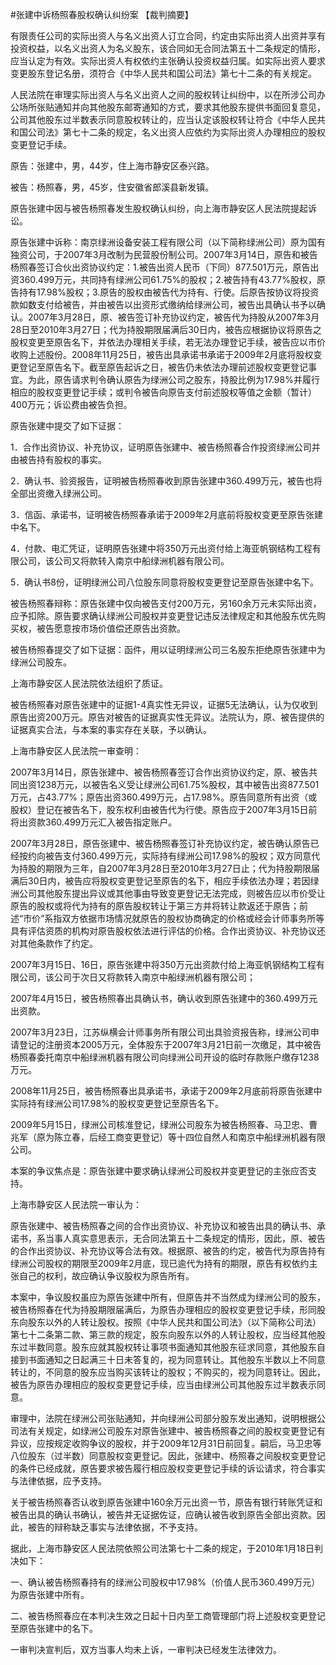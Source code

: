 #张建中诉杨照春股权确认纠纷案 
【裁判摘要】

有限责任公司的实际出资人与名义出资人订立合同，约定由实际出资人出资并享有投资权益，以名义出资人为名义股东，该合同如无合同法第五十二条规定的情形，应当认定为有效。实际出资人有权依约主张确认投资权益归属。如实际出资人要求变更股东登记名册，须符合《中华人民共和国公司法》第七十二条的有关规定。

人民法院在审理实际出资人与名义出资人之间的股权转让纠纷中，以在所涉公司办公场所张贴通知并向其他股东邮寄通知的方式，要求其他股东提供书面回复意见，公司其他股东过半数表示同意股权转让的，应当认定该股权转让符合《中华人民共和国公司法》第七十二条的规定，名义出资人应依约为实际出资人办理相应的股权变更登记手续。



原告：张建中，男，44岁，住上海市静安区泰兴路。

被告：杨照春，男，45岁，住安徽省郎溪县新发镇。

原告张建中因与被告杨照春发生股权确认纠纷，向上海市静安区人民法院提起诉讼。

原告张建中诉称：南京绿洲设备安装工程有限公司（以下简称绿洲公司）原为国有独资公司，于2007年3月改制为民营股份制公司。2007年3月14日，原告和被告杨照春签订合伙出资协议约定：1.被告出资人民币（下同）877.501万元，原告出资360.499万元，共同持有绿洲公司61.75%的股权；2.被告持有43.77%股权，原告持有17.98%股权；3.原告的股权由被告代为持有、行使。后原告按协议将投资款如数支付给被告，并由被告以出资形式缴纳给绿洲公司，被告出具确认书予以确认。2007年3月28日，原、被告签订补充协议约定，被告代为持股从2007年3月28日至2010年3月27日；代为持股期限届满后30日内，被告应根据协议将原告之股权变更至原告名下，并依法办理相关手续，若无法办理登记手续，被告应以市价收购上述股份。2008年11月25日，被告出具承诺书承诺于2009年2月底将股权变更登记至原告名下。截至原告起诉之日，被告仍未依法办理前述股权变更登记事宜。为此，原告请求判令确认原告为绿洲公司之股东，持股比例为17.98%并履行相应的股权变更登记手续；或判令被告向原告支付前述股权等值之金额（暂计）400万元；诉讼费由被告负担。

原告张建中提交了如下证据：

1．合作出资协议、补充协议，证明原告张建中、被告杨照春合作投资绿洲公司并由被告持有股权的事实。

2．确认书、验资报告，证明被告杨照春收到原告张建中360.499万元，被告也将全部出资缴入绿洲公司。

3．信函、承诺书，证明被告杨照春承诺于2009年2月底前将股权变更至原告张建中名下。

4．付款、电汇凭证，证明原告张建中将350万元出资付给上海亚帆钢结构工程有限公司，该公司又将款转入南京中船绿洲机器有限公司。

5．确认书8份，证明绿洲公司八位股东同意将股权变更登记至原告张建中名下。

被告杨照春辩称：原告张建中仅向被告支付200万元，另160余万元未实际出资，应予扣除。原告要求确认绿洲公司股权并变更登记违反法律规定和其他股东优先购买权，被告愿意按市场价值偿还原告出资款。

被告杨照春提交了如下证据：函件，用以证明绿洲公司三名股东拒绝原告张建中为绿洲公司股东。

上海市静安区人民法院依法组织了质证。

被告杨照春对原告张建中的证据1-4真实性无异议，证据5无法确认，认为仅收到原告出资200万元。原告对被告的证据真实性无异议。法院认为，原、被告提供的证据真实合法，与本案的事实存在关联，予以确认。

上海市静安区人民法院一审查明：

2007年3月14日，原告张建中、被告杨照春签订合作出资协议约定，原、被告共同出资1238万元，以被告名义受让绿洲公司61.75%股权，其中被告出资877.501万元，占43.77%；原告出资360.499万元，占17.98%。原告同意所有出资（或股权）登记在被告名下，股东权利由被告代为行使。原告应于2007年3月15日前将出资款360.499万元汇入被告指定账户。

2007年3月28日，原告张建中、被告杨照春签订补充协议约定，被告确认原告已经按约向被告支付360.499万元，实际持有绿洲公司17.98%的股权；双方同意代为持股的期限为三年，自2007年3月28日至2010年3月27日止；代为持股期限届满后30日内，被告应将股权变更登记至原告的名下，相应手续依法办理；若因绿洲公司其他股东提出异议或其他事由导致变更登记无法完成，则被告应以市价受让原告的股权或将代为持有的原告股权转让于第三方并将转让款返还于原告；前述“市价”系指双方依据市场情况就原告的股权协商确定的价格或经会计师事务所等具有评估资质的机构对原告股权依法进行评估的价格。合作出资协议、补充协议还对其他条款作了约定。

2007年3月15日、16日，原告张建中将350万元出资款付给上海亚帆钢结构工程有限公司，该公司于次日又将款转入南京中船绿洲机器有限公司；

2007年4月15日，被告杨照春出具确认书，确认收到原告张建中的360.499万元出资款。

2007年3月23日，江苏纵横会计师事务所有限公司出具验资报告称，绿洲公司申请登记的注册资本2005万元，全体股东于2007年3月21日前一次缴足，其中被告杨照春委托南京中船绿洲机器有限公司向绿洲公司开设的临时存款账户缴存1238万元。

2008年11月25日，被告杨照春出具承诺书，承诺于2009年2月底前将原告张建中实际持有绿洲公司17.98%的股权变更登记至原告名下。

2009年5月15日，绿洲公司核准登记，绿洲公司股东为被告杨照春、马卫忠、曹兆军（原为陈立春，后经工商变更登记）等十四位自然人和南京中船绿洲机器有限公司。

本案的争议焦点是：原告张建中要求确认绿洲公司股权并变更登记的主张应否支持。

上海市静安区人民法院一审认为：

原告张建中、被告杨照春之间的合作出资协议、补充协议和被告出具的确认书、承诺书，系当事人真实意思表示，无合同法第五十二条规定的情形，因此，原、被告的合作出资协议、补充协议等合法有效。根据原、被告的约定，被告代为原告持有绿洲公司股权的期限至2009年2月底，现已逾代为持有的期限，原告有权依约主张自己的权利，故应确认争议股权为原告所有。

本案中，争议股权虽应为原告张建中所有，但原告并不当然成为绿洲公司的股东，被告杨照春在代为持股期限届满后，为原告办理相应的股权变更登记手续，形同股东向股东以外的人转让股权。按照《中华人民共和国公司法》（以下简称公司法）第七十二条第二款、第三款的规定，股东向股东以外的人转让股权，应当经其他股东过半数同意。股东应就其股权转让事项书面通知其他股东征求同意，其他股东自接到书面通知之日起满三十日未答复的，视为同意转让。其他股东半数以上不同意转让的，不同意的股东应当购买该转让的股权；不购买的，视为同意转让。因此，被告为原告办理相应的股权变更登记手续，应当由绿洲公司其他股东过半数表示同意。

审理中，法院在绿洲公司张贴通知，并向绿洲公司部分股东发出通知，说明根据公司法有关规定，如绿洲公司股东对原告张建中、被告杨照春之间的股权变更登记有异议，应按规定收购争议的股权，并于2009年12月31日前回复。嗣后，马卫忠等八位股东（过半数）同意股权变更登记。因此，张建中、杨照春之间股权变更登记的条件已经成就，原告要求被告履行相应股权变更登记手续的诉讼请求，符合事实与法律依据，应予支持。

关于被告杨照春否认收到原告张建中160余万元出资一节，原告有银行转账凭证和被告出具的确认书确认，被告并无证据佐证，应确认被告收到原告全部出资款。因此，被告的辩称缺乏事实与法律依据，不予支持。

据此，上海市静安区人民法院依照公司法第七十二条的规定，于2010年1月18日判决如下：

一、确认被告杨照春持有的绿洲公司股权中17.98%（价值人民币360.499万元）为原告张建中所有。

二、被告杨照春应在本判决生效之日起十日内至工商管理部门将上述股权变更登记至原告张建中的名下。

一审判决宣判后，双方当事人均未上诉，一审判决已经发生法律效力。


